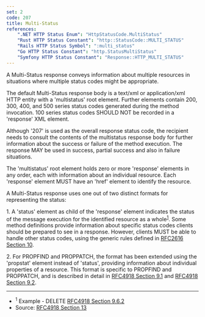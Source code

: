 ```yaml
---
set: 2
code: 207
title: Multi-Status
references:
    ".NET HTTP Status Enum": "HttpStatusCode.MultiStatus"
    "Rust HTTP Status Constant": "http::StatusCode::MULTI_STATUS"
    "Rails HTTP Status Symbol": ":multi_status"
    "Go HTTP Status Constant": "http.StatusMultiStatus"
    "Symfony HTTP Status Constant": "Response::HTTP_MULTI_STATUS"
---
```


A Multi-Status response conveys information about multiple resources in situations where multiple status codes might be appropriate.

The default Multi-Status response body is a text/xml or application/xml HTTP entity with a 'multistatus' root element. Further elements contain 200, 300, 400, and 500 series status codes generated during the method invocation. 100 series status codes SHOULD NOT be recorded in a 'response' XML element.

Although '207' is used as the overall response status code, the recipient needs to consult the contents of the multistatus response body for further information about the success or failure of the method execution. The response MAY be used in success, partial success and also in failure situations.

The 'multistatus' root element holds zero or more 'response' elements in any order, each with information about an individual resource. Each 'response' element MUST have an 'href' element to identify the resource.

A Multi-Status response uses one out of two distinct formats for representing the status:

1\. A 'status' element as child of the 'response' element indicates the status of the message execution for the identified resource as a whole<sup>[1](#ref-1)</sup>. Some method definitions provide information about specific status codes clients should be prepared to see in a response. However, clients MUST be able to handle other status codes, using the generic rules defined in [RFC2616 Section 10][3].

2\. For PROPFIND and PROPPATCH, the format has been extended using the 'propstat' element instead of 'status', providing information about individual properties of a resource.  This format is specific to PROPFIND and PROPPATCH, and is described in detail in [RFC4918 Section 9.1][4] and [RFC4918 Section 9.2][5].

---

* <span id="ref-1"><sup>1</sup> Example - DELETE [RFC4918 Section 9.6.2][2]</span>
* Source: [RFC4918 Section 13][1]

[1]: <https://tools.ietf.org/html/rfc4918#section-13>
[2]: <https://tools.ietf.org/html/rfc4918#section-9.6.2>
[3]: <https://tools.ietf.org/html/rfc2616#section-10>
[4]: <https://tools.ietf.org/html/rfc4918#section-9.1>
[5]: <https://tools.ietf.org/html/rfc4918#section-9.2>
